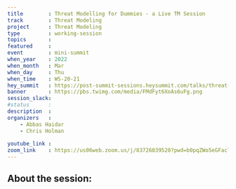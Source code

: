 ```yaml
---
title        : Threat Modelling for Dummies - a Live TM Session
track        : Threat Modeling
project      : Threat Modeling
type         : working-session
topics       :
featured     :
event        : mini-summit
when_year    : 2022
when_month   : Mar
when_day     : Thu
when_time    : WS-20-21
hey_summit   : https://post-summit-sessions.heysummit.com/talks/threat-modelling-for-dummies-a-live-tm-session/
banner       : https://pbs.twimg.com/media/FMdFyt6XoAs6uFg.png
session_slack:
#status      : 
description  :
organizers   :
    - Abbas Haidar
    - Chris Holman
    
youtube_link : 
zoom_link    : https://us06web.zoom.us/j/83726039520?pwd=b0pqZWo5eGFaclMxd2tvMy9hZzRwZz09
---
```


## About the session:
